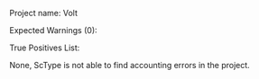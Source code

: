 Project name: Volt

Expected Warnings (0):

True Positives List:

None, ScType is not able to find accounting errors in the project.

